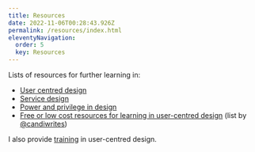 ```yaml
---
title: Resources
date: 2022-11-06T00:28:43.926Z
permalink: /resources/index.html
eleventyNavigation:
  order: 5
  key: Resources
---
```

Lists of resources for further learning in:

* [User centred design](https://docs.google.com/document/d/1TMw_gEYWDo7sdTi9hNQNTcWeLu7nnh-q0sLrq71Bihc/edit?usp=sharing)
* [Service design](https://docs.google.com/document/d/1oK1ZpX9utTiBwuXuvF02oJx510iEzw1lY5YpG13mRos/edit?usp=sharing)
* [Power and privilege in design](https://docs.google.com/document/d/1kAlQ9hp3AwUjRV_ov6E2T2Ix28IAzdEH_ENbwW13pUk/edit#bookmark=id.akc1jgxmouwk)
* [Free or low cost resources for learning in user-centred design](https://twitter.com/candiwrites/status/1560753461301493761?s=20&t=dr1C5cPDuPrsGb_4bFy-Jg) (list by [@candiwrites](https://twitter.com/candiwrites))

I also provide [training](/training/index.html) in user-centred design.